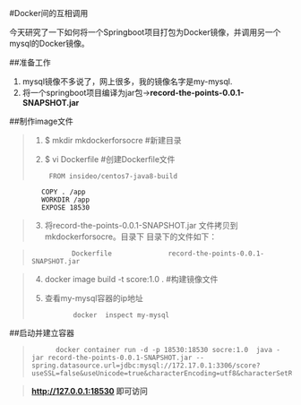 #Docker间的互相调用

今天研究了一下如何将一个Springboot项目打包为Docker镜像，并调用另一个mysql的Docker镜像。

##准备工作
1.	mysql镜像不多说了，网上很多，我的镜像名字是my-mysql.
2. 将一个springboot项目编译为jar包->**record-the-points-0.0.1-SNAPSHOT.jar**

##制作image文件
>	1. $	mkdir mkdockerforsocre  #新建目录
>	2. $	vi Dockerfile       #创建Dockerfile文件
>			
>			FROM insideo/centos7-java8-build
			COPY . /app
			WORKDIR /app
			EXPOSE 18530
			
>	3. 将record-the-points-0.0.1-SNAPSHOT.jar 文件拷贝到mkdockerforsocre。目录下
目录下的文件如下：

>     			Dockerfile				record-the-points-0.0.1-SNAPSHOT.jar


> 4. docker image build -t score:1.0 .   #构建镜像文件
>5. 查看my-mysql容器的ip地址
>
>			 	docker  inspect my-mysql
>

##启动并建立容器
>		
>			docker container run -d -p 18530:18530 socre:1.0  java -jar record-the-points-0.0.1-SNAPSHOT.jar --spring.datasource.url=jdbc:mysql://172.17.0.1:3306/score?useSSL=false&useUnicode=true&characterEncoding=utf8&characterSetResults=utf8&autoReconnect=true&failOverReadOnly=false 

>**http://127.0.0.1:18530  即可访问**